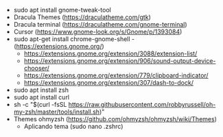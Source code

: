  - sudo apt install gnome-tweak-tool
 - Dracula Themes (https://draculatheme.com/gtk)
 - Dracula terminal (https://draculatheme.com/gnome-terminal)
 - Cursor (https://www.gnome-look.org/s/Gnome/p/1393084)
 - sudo apt-get install chrome-gnome-shell - (https://extensions.gnome.org/)
   - https://extensions.gnome.org/extension/3088/extension-list/
   - https://extensions.gnome.org/extension/906/sound-output-device-chooser/
   - https://extensions.gnome.org/extension/779/clipboard-indicator/
   - https://extensions.gnome.org/extension/307/dash-to-dock/
 - sudo apt install zsh
 - sudo apt install curl
 - sh -c "$(curl -fsSL https://raw.githubusercontent.com/robbyrussell/oh-my-zsh/master/tools/install.sh)"
 - Themes ohmyzsh (https://github.com/ohmyzsh/ohmyzsh/wiki/Themes)
    - Aplicando tema (sudo nano .zshrc)